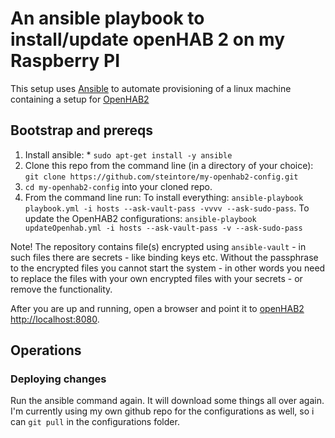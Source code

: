 An ansible playbook to install/update openHAB 2 on my Raspberry PI
===========================================================

This setup uses [Ansible](http://docs.ansible.com) to automate provisioning of a linux machine
containing a setup for [OpenHAB2](http://www.openhab.org) 


## Bootstrap and prereqs

1. Install ansible:
        * `sudo apt-get install -y ansible`
2. Clone this repo from the command line (in a directory of your choice):
   ```git clone https://github.com/steintore/my-openhab2-config.git```
3. `cd my-openhab2-config` into your cloned repo.
4. From the command line run: 
    To install everything:
	`ansible-playbook playbook.yml -i hosts --ask-vault-pass -vvvv --ask-sudo-pass`. 
    To update the OpenHAB2 configurations:
	`ansible-playbook updateOpenhab.yml -i hosts --ask-vault-pass -v --ask-sudo-pass`

Note! The repository contains file(s) encrypted using `ansible-vault` - in such files there are secrets - like binding keys etc. Without the passphrase to the encrypted files you cannot start the system - in other words you need to replace the files with your own encrypted files with your secrets - or remove the functionality.

After you are up and running, open a browser and point it to [openHAB2 http://localhost:8080](http://localhost:8080).

## Operations

### Deploying changes
Run the ansible command again. It will download some things all over again. I'm currently using my own github repo for the configurations as well, so i can `git pull` in the configurations folder.
